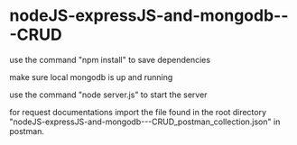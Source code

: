 # nodeJS-expressJS-and-mongodb---CRUD


use  the command "npm install" to save dependencies 

make sure local mongodb is up and running

use the command "node server.js" to start the server


for request documentations import the file found in the root directory "nodeJS-expressJS-and-mongodb---CRUD_postman_collection.json" in postman.
